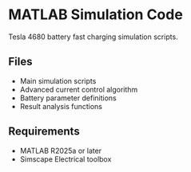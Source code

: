 # MATLAB Simulation Code

Tesla 4680 battery fast charging simulation scripts.

## Files
- Main simulation scripts
- Advanced current control algorithm  
- Battery parameter definitions
- Result analysis functions

## Requirements
- MATLAB R2025a or later
- Simscape Electrical toolbox
